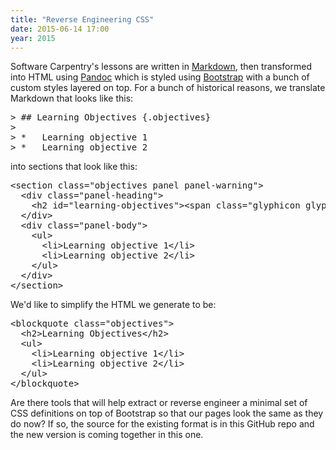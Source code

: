 ```yaml
---
title: "Reverse Engineering CSS"
date: 2015-06-14 17:00
year: 2015
---
```

<p>
  Software Carpentry's lessons
  are written in <a href="http://daringfireball.net/projects/markdown/">Markdown</a>,
  then transformed into HTML using <a href="http://pandoc.org/">Pandoc</a>
  which is styled using <a href="http://getbootstrap.com/css/">Bootstrap</a>
  with a bunch of custom styles layered on top.
  For a bunch of historical reasons,
  we translate Markdown that looks like this:
</p>
<pre>
&gt; ## Learning Objectives {.objectives}
&gt;
&gt; *   Learning objective 1
&gt; *   Learning objective 2
</pre>
<p>
  into sections that look like this:
</p>
<pre>
&lt;section class="objectives panel panel-warning"&gt;
  &lt;div class="panel-heading"&gt;
    &lt;h2 id="learning-objectives"&gt;&lt;span class="glyphicon glyphicon-certificate"&gt;&lt;/span&gt;Learning Objectives&lt;/h2&gt;
  &lt;/div&gt;
  &lt;div class="panel-body"&gt;
    &lt;ul&gt;
      &lt;li&gt;Learning objective 1&lt;/li&gt;
      &lt;li&gt;Learning objective 2&lt;/li&gt;
    &lt;/ul&gt;
  &lt;/div&gt;
&lt;/section&gt;
</pre>
<p>
  We'd like to simplify the HTML we generate to be:
</p>
<pre>
&lt;blockquote class="objectives"&gt;
  &lt;h2&gt;Learning Objectives&lt;/h2&gt;
  &lt;ul&gt;
    &lt;li&gt;Learning objective 1&lt;/li&gt;
    &lt;li&gt;Learning objective 2&lt;/li&gt;
  &lt;/ul&gt;
&lt;/blockquote&gt;
</pre>
<p>
  Are there tools that will help extract or reverse engineer
  a minimal set of CSS definitions
  on top of Bootstrap
  so that our pages look the same as they do now?
  If so,
  the source for the existing format is in
  this GitHub repo
  and the new version is coming together in this one.
</p>
